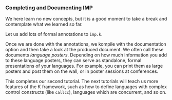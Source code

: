 <!-- Copyright (c) 2010-2014 K Team. All Rights Reserved. -->

### Completing and Documenting IMP

We here learn no new concepts, but it is a good moment to take a break
and contemplate what we learned so far.

Let us add lots of formal annotations to `imp.k`.

Once we are done with the annotations, we kompile with the documentation
option and then take a look at the produced document.  We often call these
documents *language posters*.  Depending on how much information you add to
these language posters, they can serve as standalone, formal presentations
of your languages.  For example, you can print them as large posters and
post them on the wall, or in poster sessions at conferences.

This completes our second tutorial.  The next tutorials will teach us more
features of the K framework, such as how to define languages with complex
control constructs (like `callcc`), languages which are concurrent, and so on.

